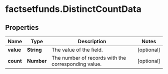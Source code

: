 # factsetfunds.DistinctCountData

## Properties

Name | Type | Description | Notes
------------ | ------------- | ------------- | -------------
**value** | **String** | The value of the field. | [optional] 
**count** | **Number** | The number of records with the corresponding value. | [optional] 


